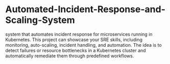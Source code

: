 # Automated-Incident-Response-and-Scaling-System
system that automates incident response for microservices running in Kubernetes. This project can showcase your SRE skills, including monitoring, auto-scaling, incident handling, and automation. The idea is to detect failures or resource bottlenecks in a Kubernetes cluster and automatically remediate them through predefined workflows.
